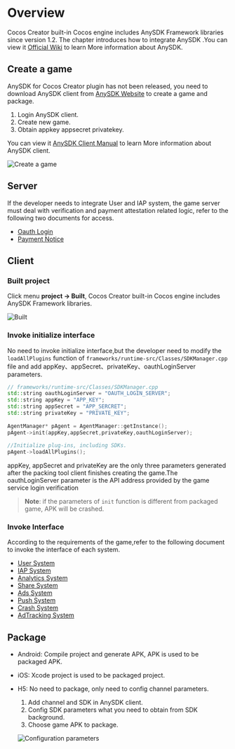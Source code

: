 # Overview

Cocos Creator built-in Cocos engine includes AnySDK Framework libraries since version 1.2. The chapter introduces how to integrate AnySDK .You can view it [Official Wiki](http://docs.anysdk.com/) to learn More information about AnySDK.

## Create a game

AnySDK for Cocos Creator plugin has not been released, you need to download AnySDK client from [AnySDK Website]( http://www.anysdk.com/downloads) to create a game and package.

1. Login AnySDK client.
2. Create new game.
3. Obtain appkey appsecret privatekey.

You can view it [AnySDK Client Manual](http://docs.anysdk.com/PackageTool) to learn More information about AnySDK client.

![Create a game](integrate-anysdk/create-game.png)

## Server

If the developer needs to integrate User and IAP system, the game server must deal with verification and payment attestation related logic, refer to the following two documents for access.

- [Oauth Login](http://docs.anysdk.com/OauthLogin)
- [Payment Notice](http://docs.anysdk.com/PaymentNotice)

## Client

### Built project

Click menu **project -> Built**, Cocos Creator built-in Cocos engine includes AnySDK Framework libraries.

![Built](integrate-anysdk/build-publish.png)

### Invoke initialize interface

No need to invoke initialize interface,but the developer need to modify the `loadAllPlugins` function of `frameworks/runtime-src/Classes/SDKManager.cpp` file and add appKey、appSecret、privateKey、oauthLoginServer parameters.

```cpp
// frameworks/runtime-src/Classes/SDKManager.cpp
std::string oauthLoginServer = "OAUTH_LOGIN_SERVER";
std::string appKey = "APP_KEY";
std::string appSecret = "APP_SERCRET";
std::string privateKey = "PRIVATE_KEY";
    
AgentManager* pAgent = AgentManager::getInstance();
pAgent->init(appKey,appSecret,privateKey,oauthLoginServer);
    
//Initialize plug-ins, including SDKs.
pAgent->loadAllPlugins();
```

appKey, appSecret and privateKey are the only three parameters generated after the packing tool client finishes creating the game.The oauthLoginServer parameter is the API address provided by the game service login verification

> **Note**: if the parameters of `init` function is different from packaged game, APK will be crashed.

### Invoke Interface

According to the requirements of the game,refer to the following document to invoke the interface of each system.

- [User System](http://docs.anysdk.com/UsersystemJS)
- [IAP System](http://docs.anysdk.com/IapsystemJS)  
- [Analytics System][1]
- [Share System][2]
- [Ads System][3]
- [Push System][4]
- [Crash System][5]
- [AdTracking System](http://docs.anysdk.com/AdTrackingSystemJS)

[1]: http://docs.anysdk.com/AnalyticsSystem(JS)
[2]: http://docs.anysdk.com/ShareSystem(JS)
[3]: http://docs.anysdk.com/AdsSystem(JS)
[4]: http://docs.anysdk.com/PushSystem(JS)
[5]: http://docs.anysdk.com/CrashSystem(JS)

## Package

- Android: Compile project and generate APK, APK is used to be packaged APK.
- iOS: Xcode project is used to be packaged project.
- H5: No need to package, only need to config channel parameters.

  1. Add channel and SDK in AnySDK client.
  2. Config SDK parameters what you need to obtain from SDK background.
  3. Choose game APK to package.

  ![Configuration parameters](integrate-anysdk/sdk-params.png)
